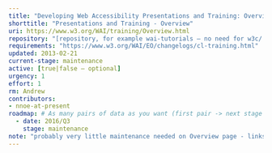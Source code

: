 ```yaml
---
title: "Developing Web Accessibility Presentations and Training: Overview"
shorttitle: "Presentations and Training - Overview"
uri: https://www.w3.org/WAI/training/Overview.html
repository: "[repository, for example wai-tutorials – no need for w3c/ or GitHub URL – optional]"
requirements: "https://www.w3.org/WAI/EO/changelogs/cl-training.html"
updated: 2013-02-21
current-stage: maintenance
active: [true|false – optional]
urgency: 1
effort: 1
rm: Andrew
contributors:
- nnoe-at-present
roadmap: # As many pairs of data as you want (first pair -> next stage in the tool)
  - date: 2016/Q3
    stage: maintenance
note: "probably very little maintenance needed on Overview page - links/redirects need checking"
---
```

